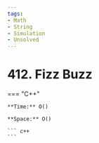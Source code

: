 ```yaml
---
tags:
- Math
- String
- Simulation
- Unsolved
---
```



# 412. Fizz Buzz

=== "C++"

    **Time:** O()

    **Space:** O()

    ``` c++
    ```